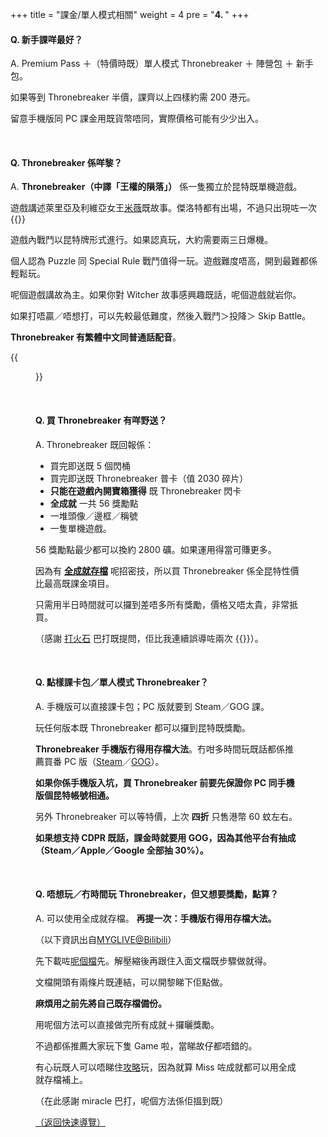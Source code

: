 +++
title = "課金/單人模式相關"
weight = 4
pre = "<b>4. </b>"
+++

#### Q. 新手課咩最好？

A. Premium Pass ＋（特價時既）單人模式 Thronebreaker ＋ 陣營包 ＋ 新手包。

如果等到 Thronebreaker 半價，課齊以上四樣約需 200 港元。

留意手機版同 PC 課金用既貨幣唔同，實際價格可能有少少出入。

&nbsp;

#### Q. Thronebreaker 係咩黎？

A. **Thronebreaker（中譯「王權的隕落」）** 係一隻獨立於昆特既單機遊戲。

遊戲講述萊里亞及利維亞女王[米薇](https://witcher.fandom.com/wiki/Meve)既故事。傑洛特都有出場，不過只出現咗一次 {{<gif src="images/sosad.gif">}}

遊戲內戰鬥以昆特牌形式進行。如果認真玩，大約需要兩三日爆機。

個人認為 Puzzle 同 Special Rule 戰鬥值得一玩。遊戲難度唔高，開到最難都係輕鬆玩。

呢個遊戲講故為主。如果你對 Witcher 故事感興趣既話，呢個遊戲就岩你。

如果打唔贏／唔想打，可以先較最低難度，然後入戰鬥＞投降＞ Skip Battle。

**Thronebreaker 有繁體中文同普通話配音**。

{{<figure src="/images/thronebreaker.jpg">}}

&nbsp;

#### Q. 買 Thronebreaker 有咩野送？

A. Thronebreaker 既回報係：

- 買完即送既 5 個閃桶
- 買完即送既 Thronebreaker 普卡（值 2030 碎片）
- **只能在遊戲內開寶箱獲得** 既 Thronebreaker 閃卡
- **全成就** 一共 56 獎勵點
- 一堆頭像／邊框／稱號
- 一隻單機遊戲。

56 獎勵點最少都可以換約 2800 礦。如果運用得當可賺更多。

因為有 **[全成就存檔](#q-唔想玩冇時間玩-thronebreaker但又想要獎勵點算)** 呢招密技，所以買 Thronebreaker 係全昆特性價比最高既課金項目。

只需用半日時間就可以攞到差唔多所有獎勵，價格又唔太貴，非常抵買。

（感謝 [打火石](https://www.playgwent.com/en/invite-a-friend/C7UK0AVO49) 巴打既提問，佢比我連續誤導咗兩次 {{<gif src="images/sosad.gif">}}）。

&nbsp;

#### Q. 點樣課卡包／單人模式 Thronebreaker？

A. 手機版可以直接課卡包；PC 版就要到 Steam／GOG 課。

玩任何版本既 Thronebreaker 都可以攞到昆特既獎勵。

**Thronebreaker 手機版冇得用存檔大法**。冇咁多時間玩既話都係推薦買番 PC 版（[Steam](https://store.steampowered.com/app/973760/Thronebreaker_The_Witcher_Tales/)／[GOG](https://www.gog.com/game/thronebreaker_the_witcher_tales)）。

**如果你係手機版入坑，買 Thronebreaker 前要先保證你 PC 同手機版個昆特帳號相通。**

另外 Thronebreaker 可以等特價，上次 **四折** 只售港幣 60 蚊左右。

**如果想支持 CDPR 既話，課金時就要用 GOG，因為其他平台有抽成（Steam／Apple／Google 全部抽 30%）。**

&nbsp;

#### Q. 唔想玩／冇時間玩 Thronebreaker，但又想要獎勵，點算？

A. 可以使用全成就存檔。 **再提一次：手機版冇得用存檔大法。**

（以下資訊出自[MYGLIVE@Bilibili](https://space.bilibili.com/8831988)）

先下載咗[呢個檔](https://github.com/regunakyle/lihkg-gwent-guide/releases/download/v2.1/LIHKG_Thronebreaker.zip)先。解壓縮後再跟住入面文檔既步驟做就得。

文檔開頭有兩條片既連結，可以開黎睇下佢點做。

**麻煩用之前先將自己既存檔備份。**

用呢個方法可以直接做完所有成就＋攞曬獎勵。

不過都係推薦大家玩下隻 Game 啦，當睇故仔都唔錯的。

有心玩既人可以唔睇住[攻略](https://knoef.info/trophy-guides/ps4-guides/thronebreaker-the-witcher-tales-trophy-guide/)玩，因為就算 Miss 咗成就都可以用全成就存檔補上。

（在此感謝 miracle 巴打，呢個方法係佢搵到既）

[（返回快速導覽）](../#quicknav)
